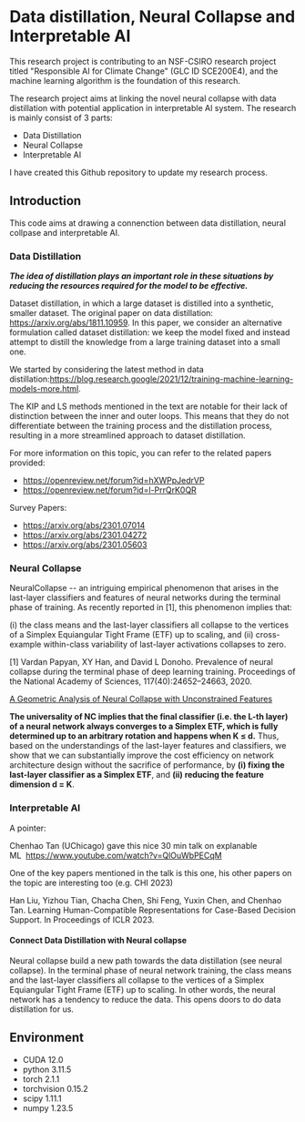 # Data distillation, Neural Collapse and Interpretable AI

This research project is contributing to an NSF-CSIRO research project titled "Responsible AI for Climate Change" (GLC ID SCE200E4), and the machine learning algorithm is the foundation of this research.

The research project aims at linking the novel neural collapse with data distillation with potential application in interpretable AI system. The research is mainly consist of 3 parts:

- Data Distillation
- Neural Collapse
- Interpretable AI

I have created this Github repository to update my research process.

## Introduction

This code aims at drawing a connenction between data distillation, neural collpase and interpretable AI.

### Data Distillation

***The idea of distillation plays an important role in these situations by reducing the resources required for the model to be effective.***

Dataset distillation, in which a large dataset is distilled into a synthetic, smaller dataset. The original paper on data distillation: https://arxiv.org/abs/1811.10959. In this paper, we consider an alternative formulation called dataset distillation: we keep the model fixed and instead attempt to distill the knowledge from a large training dataset into a small one.

We started by considering the latest method in data distillation:https://blog.research.google/2021/12/training-machine-learning-models-more.html.

The KIP and LS methods mentioned in the text are notable for their lack of distinction between the inner and outer loops. This means that they do not differentiate between the training process and the distillation process, resulting in a more streamlined approach to dataset distillation.

For more information on this topic, you can refer to the related papers provided:

- https://openreview.net/forum?id=hXWPpJedrVP
- https://openreview.net/forum?id=l-PrrQrK0QR

Survey Papers:

- https://arxiv.org/abs/2301.07014
- https://arxiv.org/abs/2301.04272
- https://arxiv.org/abs/2301.05603

### Neural Collapse

NeuralCollapse -- an intriguing empirical phenomenon that arises in the last-layer classifiers and features of neural networks during the terminal phase of training. As recently reported in [1], this phenomenon implies that:

(i) the class means and the last-layer classifiers all collapse to the vertices of a Simplex Equiangular Tight Frame (ETF) up to scaling, and
(ii) cross-example within-class variability of last-layer activations collapses to zero.

[1] Vardan Papyan, XY Han, and David L Donoho. Prevalence of neural collapse during the terminal phase of deep learning training. Proceedings of the National Academy of Sciences, 117(40):24652–24663, 2020.

[A Geometric Analysis of Neural Collapse with Unconstrained Features](https://arxiv.org/abs/2105.02375)

**The universality of NC implies that the final classifier (i.e. the L-th layer) of a neural network always converges to a Simplex ETF, which is fully determined up to an arbitrary rotation and happens when K ≤ d.** Thus, based on the understandings of the last-layer features and classifiers, we show that we can substantially improve the cost efficiency on network architecture design without the sacrifice of performance, by **(i) fixing the last-layer classifier as a Simplex ETF**, and **(ii) reducing the feature dimension d = K**.

### Interpretable AI

A pointer:

Chenhao Tan (UChicago) gave this nice 30 min talk on explanable ML  https://www.youtube.com/watch?v=QlOuWbPECqM

One of the key papers mentioned in the talk is this one, his other papers on the topic are interesting too (e.g. CHI 2023)

Han Liu, Yizhou Tian, Chacha Chen, Shi Feng, Yuxin Chen, and Chenhao Tan. Learning Human-Compatible Representations for Case-Based Decision Support. In Proceedings of ICLR 2023.

#### Connect Data Distillation with Neural collapse

Neural collapse build a new path towards the data distillation (see neural collapse). In the terminal phase of neural network training, the class means and the last-layer classifiers all collapse to the vertices of a Simplex Equiangular Tight Frame (ETF) up to scaling. In other words, the neural network has a tendency to reduce the data. This opens doors to do data distillation for us. 

## Environment

- CUDA 12.0
- python 3.11.5
- torch 2.1.1
- torchvision 0.15.2
- scipy 1.11.1
- numpy 1.23.5